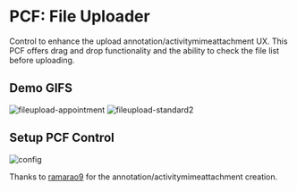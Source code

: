 # PCF: File Uploader
Control to enhance the upload annotation/activitymimeattachment UX. This PCF offers drag and drop functionality and the ability to check the file list before uploading. 

## Demo GIFS
![fileupload-appointment](https://user-images.githubusercontent.com/6584650/129046114-15dc9b20-2c6c-4804-bfa9-483803e5f816.gif)
![fileupload-standard2](https://user-images.githubusercontent.com/6584650/129047293-a092d301-17d5-49ca-ac9b-664cea4f5f25.gif)

## Setup PCF Control
![config](https://user-images.githubusercontent.com/6584650/129047014-828a969f-089b-4a4e-8950-3292e462d096.PNG)

Thanks to [ramarao9](https://github.com/ramarao9/AttachmentUploader) for the annotation/activitymimeattachment creation.
